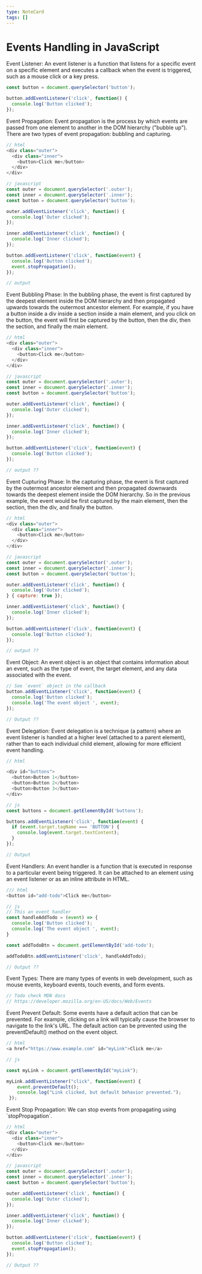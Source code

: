 ```yaml
---
type: NoteCard
tags: []
---
```


# Events Handling in JavaScript
Event Listener: An event listener is a function that listens for a specific event on a specific element and executes a callback when the event is triggered, such as a mouse click or a key press.

```js
const button = document.querySelector('button');

button.addEventListener('click', function() {
  console.log('Button clicked');
});
```

Event Propagation: Event propagation is the process by which events are passed from one element to another in the DOM hierarchy ("bubble up"). There are two types of event propagation: bubbling and capturing.

```js
// html
<div class="outer">
  <div class="inner">
    <button>Click me</button>
  </div>
</div>

// javascript
const outer = document.querySelector('.outer');
const inner = document.querySelector('.inner');
const button = document.querySelector('button');

outer.addEventListener('click', function() {
  console.log('Outer clicked');
});

inner.addEventListener('click', function() {
  console.log('Inner clicked');
});

button.addEventListener('click', function(event) {
  console.log('Button clicked');
  event.stopPropagation();
});

// output
```

Event Bubbling Phase: In the bubbling phase, the event is first captured by the deepest element inside the DOM hierarchy and then propagated upwards towards the outermost ancestor element. For example, if you have a button inside a div inside a section inside a main element, and you click on the button, the event will first be captured by the button, then the div, then the section, and finally the main element.

```js
// html
<div class="outer">
  <div class="inner">
    <button>Click me</button>
  </div>
</div>

// javascript
const outer = document.querySelector('.outer');
const inner = document.querySelector('.inner');
const button = document.querySelector('button');

outer.addEventListener('click', function() {
  console.log('Outer clicked');
});

inner.addEventListener('click', function() {
  console.log('Inner clicked');
});

button.addEventListener('click', function(event) {
  console.log('Button clicked');
});

// output ??
```

Event Cupturing Phase: In the capturing phase, the event is first captured by the outermost ancestor element and then propagated downwards towards the deepest element inside the DOM hierarchy. So in the previous example, the event would be first captured by the main element, then the section, then the div, and finally the button.

```js
// html
<div class="outer">
  <div class="inner">
    <button>Click me</button>
  </div>
</div>

// javascript
const outer = document.querySelector('.outer');
const inner = document.querySelector('.inner');
const button = document.querySelector('button');

outer.addEventListener('click', function() {
  console.log('Outer clicked');
} { capture: true });

inner.addEventListener('click', function() {
  console.log('Inner clicked');
});

button.addEventListener('click', function(event) {
  console.log('Button clicked');
});

// output ??
```

Event Object: An event object is an object that contains information about an event, such as the type of event, the target element, and any data associated with the event.

```js
// See `event` object in the callback 
button.addEventListener('click', function(event) {
  console.log('Button clicked');
  console.log('The event object ', event);
});

// Output ??
```

Event Delegation: Event delegation is a technique (a pattern) where an event listener is handled at a higher level (attached to a parent element), rather than to each individual child element, allowing for more efficient event handling.

```js
// html

<div id="buttons">
  <button>Button 1</button>
  <button>Button 2</button>
  <button>Button 3</button>
</div>

// js
const buttons = document.getElementById('buttons');

buttons.addEventListener('click', function(event) {
  if (event.target.tagName === 'BUTTON') {
    console.log(event.target.textContent);
  }
});

// Output
```

Event Handlers: An event handler is a function that is executed in response to a particular event being triggered. It can be attached to an element using an event listener or as an inline attribute in HTML.

```js
/// html 
<button id="add-todo">Click me</button>

// js
// This an event handler
const handleAddTodo = (event) => {
  console.log('Button clicked');
  console.log('The event object ', event);
}

const addTodoBtn = document.getElementById('add-todo');

addTodoBtn.addEventListener('click', handleAddTodo);

// Output ??
```

Event Types: There are many types of events in web development, such as mouse events, keyboard events, touch events, and form events.

```js
// Todo check MDN docs
// https://developer.mozilla.org/en-US/docs/Web/Events
```

Event Prevent Default: Some events have a default action that can be prevented. For example, clicking on a link will typically cause the browser to navigate to the link's URL. The default action can be prevented using the preventDefault() method on the event object.

```js
// html
<a href="https://www.example.com" id="myLink">Click me</a>

// js

const myLink = document.getElementById("myLink");

myLink.addEventListener("click", function(event) {
    event.preventDefault();
    console.log("Link clicked, but default behavior prevented.");
 });
```

Event Stop Propagation: We can stop events from propagating using \`stopPropagation\`.

```js
// html
<div class="outer">
  <div class="inner">
    <button>Click me</button>
  </div>
</div>

// javascript
const outer = document.querySelector('.outer');
const inner = document.querySelector('.inner');
const button = document.querySelector('button');

outer.addEventListener('click', function() {
  console.log('Outer clicked');
});

inner.addEventListener('click', function() {
  console.log('Inner clicked');
});

button.addEventListener('click', function(event) {
  console.log('Button clicked');
  event.stopPropagation();
});

// Output ??
```